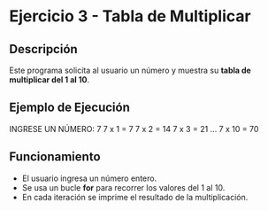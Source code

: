 # Ejercicio 3 - Tabla de Multiplicar

## Descripción
Este programa solicita al usuario un número y muestra su **tabla de multiplicar del 1 al 10**.

## Ejemplo de Ejecución
INGRESE UN NÚMERO: 7
7 x 1 = 7
7 x 2 = 14
7 x 3 = 21
...
7 x 10 = 70


## Funcionamiento
- El usuario ingresa un número entero.
- Se usa un bucle **for** para recorrer los valores del 1 al 10.
- En cada iteración se imprime el resultado de la multiplicación.
